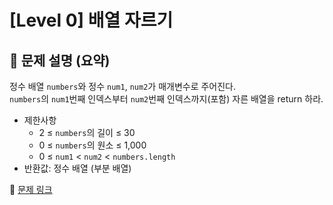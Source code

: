 # [Level 0] 배열 자르기

## 📝 문제 설명 (요약)
정수 배열 `numbers`와 정수 `num1`, `num2`가 매개변수로 주어진다.  
`numbers`의 `num1`번째 인덱스부터 `num2`번째 인덱스까지(포함) 자른 배열을 return 하라.

- 제한사항  
  - 2 ≤ `numbers`의 길이 ≤ 30  
  - 0 ≤ `numbers`의 원소 ≤ 1,000  
  - 0 ≤ `num1` < `num2` < `numbers.length`  
- 반환값: 정수 배열 (부분 배열)

🔗 [문제 링크](https://school.programmers.co.kr/learn/courses/30/lessons/120833)
